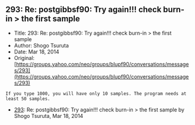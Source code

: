 ## 293: Re: postgibbsf90: Try again!!! check burn-in > the first sample

- Title: 293: Re: postgibbsf90: Try again!!! check burn-in > the first sample
- Author: Shogo Tsuruta
- Date: Mar 18, 2014
- Original: [https://groups.yahoo.com/neo/groups/blupf90/conversations/messages/293](https://groups.yahoo.com/neo/groups/blupf90/conversations/messages/293)

```
If you type 1000, you will have only 10 samples. The program needs at least 50 samples.
```

- [293](0293.md): Re: postgibbsf90: Try again!!! check burn-in &gt; the first sample by Shogo Tsuruta, Mar 18, 2014
